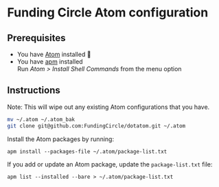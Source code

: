 # Funding Circle Atom configuration

## Prerequisites

- You have [Atom](https://atom.io/) installed :rocket:
- You have [apm](https://github.com/atom/apm) installed  
  Run *Atom > Install Shell Commands* from the menu option

## Instructions

Note: This will wipe out any existing Atom configurations that you have.

```bash
mv ~/.atom ~/.atom_bak
git clone git@github.com:FundingCircle/dotatom.git ~/.atom
```

Install the Atom packages by running:

```
apm install --packages-file ~/.atom/package-list.txt
```

If you add or update an Atom package, update the `package-list.txt` file:

```
apm list --installed --bare > ~/.atom/package-list.txt
```
